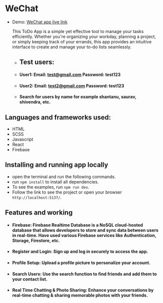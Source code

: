 # WeChat

- Demo: [WeChat app live link](wechat-ashen.vercel.app)

  This ToDo App is a simple yet effective tool to manage your tasks efficiently. Whether you're organizing your workday, planning a project, or simply keeping track of your errands, this app provides an intuitive interface to create and manage your to-do lists seamlessly.

  - ## Test users:
  - #### User1: Email: test@gmail.com Password: test123
  - #### User2: Email: test2@gmail.com Password: test123
  - #### Search for users by name for example shantanu, saurav, shivendra, etc.

## Languages and frameworks used:

- HTML
- SCSS
- Javascript
- React
- Firebase

## Installing and running app locally

- open the terminal and run the following commands.
- run `npm install` to install all dependencies.
- To see the examples, run `npm run dev`.
- Follow the link to see the project or open your browser `http://localhost:5137/`.

## Features and working

- #### Firebase: Firebase Realtime Database is a NoSQL cloud-hosted database that allows developers to store and sync data between users in real-time. Have used various Firebase services like Authentication, Storage, Firestore, etc.

- #### Register and Login: Sign up and log in securely to access the app.

- #### Profile Setup: Upload a profile picture to personalize your account.

- #### Search Users: Use the search function to find friends and add them to your contact list.

- #### Real Time Chatting & Photo Sharing: Enhance your conversations by real-time chatting & sharing memorable photos with your friends.
